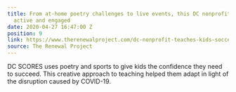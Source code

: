 ```yaml
---
title: From at-home poetry challenges to live events, this DC nonprofit keeps kids
  active and engaged
date: 2020-04-27 16:47:00 Z
position: 9
link: https://www.therenewalproject.com/dc-nonprofit-teaches-kids-soccer-and-poetry/
source: The Renewal Project
---
```


DC SCORES uses poetry and sports to give kids the confidence they need to succeed. This creative approach to teaching helped them adapt in light of the disruption caused by COVID-19.